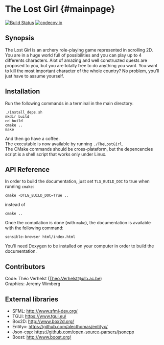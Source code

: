 # The Lost Girl {#mainpage}

[![Build Status](https://travis-ci.org/TheoVerhelst/TheLostGirl.svg?branch=master)](https://travis-ci.org/TheoVerhelst/TheLostGirl)
[![codecov.io](https://codecov.io/github/TheoVerhelst/TheLostGirl/coverage.svg?branch=master)](https://codecov.io/github/TheoVerhelst/TheLostGirl?branch=master)

## Synopsis
The Lost Girl is an archery role-playing game represented in scrolling 2D.<br/>
You are in a huge world full of possibilities and you can play up to 4
differents characters. Alot of amazing and well constructed quests are proposed
to you, but you are totally free to do anything you want. You want to kill the
most important character of the whole country? No problem, you'll just have to
assume yourself.

## Installation

Run the following commands in a terminal in the main directory:<br/>

    ./install_deps.sh
    mkdir build
    cd build
    cmake ..
    make

And then go have a coffee.<br/>
The executable is now available by running `./TheLostGirl`.<br/>
The CMake commands should be cross-plateform, but the depencencies script is a
shell script that works only under Linux.

## API Reference

In order to build the documentation, just set `TLG_BUILD_DOC` to true when
running `cmake`:<br/>

    cmake -DTLG_BUILD_DOC=True ..

instead of

    cmake ..

Once the compilation is done (with `make`), the documentation is available with
the following command:

    sensible-browser html/index.html

You'll need Doxygen to be installed on your computer in order to build the
documentation.

## Contributors

Code: Théo Verhelst (<Theo.Verhelst@ulb.ac.be>)<br/>
Graphics: Jeremy Wimberg

## External libraries

* SFML: <http://www.sfml-dev.org/><br/>
* TGUI: <https://www.tgui.eu/><br/>
* Box2D: <http://www.box2d.org/><br/>
* Entityx: <https://github.com/alecthomas/entityx/><br/>
* Json-cpp: <https://github.com/open-source-parsers/jsoncpp><br/>
* Boost: <http://www.boost.org/><br/>
